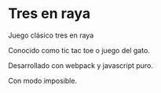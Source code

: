 # Tres en raya

Juego clásico tres en raya

Conocido como tic tac toe o juego del gato.

Desarrollado con webpack y javascript puro.

Con modo imposible.
